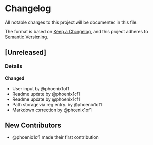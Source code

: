 # Changelog

All notable changes to this project will be documented in this file.

The format is based on [Keep a Changelog](https://keepachangelog.com/en/1.0.0/),
and this project adheres to [Semantic Versioning](https://semver.org/spec/v2.0.0.html).

## [Unreleased]
### Details
#### Changed
- User input by @phoenix1of1
- Readme update by @phoenix1of1
- Readme update by @phoenix1of1
- Path storage via reg entry. by @phoenix1of1
- Markdown correction by @phoenix1of1

## New Contributors
* @phoenix1of1 made their first contribution

